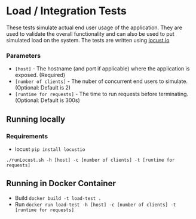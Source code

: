# Load / Integration Tests

These tests simulate actual end user usage of the application. They are used to validate the overall functionality and can also be used to put simulated load on the system. The tests are written using [locust.io](http://locust.io)

### Parameters
* `[host]` - The hostname (and port if applicable) where the application is exposed. (Required)
* `[number of clients]` - The nuber of concurrent end users to simulate. (Optional: Default is 2)
* `[runtime for requests]` - The time to run requests before terminating. (Optional: Default is 300s)

## Running locally

### Requirements 
* locust `pip install locustio`

`./runLocust.sh -h [host] -c [number of clients] -t [runtime for requests]`


## Running in Docker Container
* Build `docker build -t load-test .`
* Run `docker run load-test -h [host] -c [number of clients] -t [runtime for requests]`

